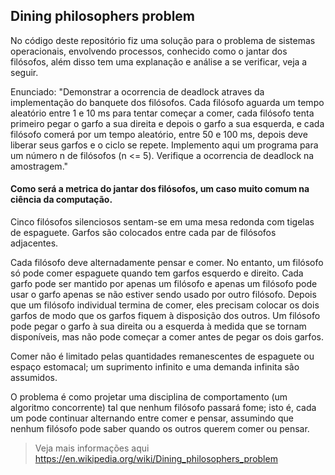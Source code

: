 Dining philosophers problem
---------------------------

No código deste repositório fiz uma solução para o problema de sistemas operacionais, envolvendo processos, conhecido como o jantar dos filósofos, além disso tem uma explanação e análise a se verificar, veja a seguir.

Enunciado: "Demonstrar a ocorrencia de deadlock atraves da implementação do banquete dos filósofos. Cada filósofo aguarda um tempo aleatório entre 1 e 10 ms para tentar começar a comer, cada filósofo tenta primeiro pegar o garfo a sua direita e depois o garfo a sua esquerda, e cada filósofo comerá por um tempo aleatório, entre 50 e 100 ms, depois deve liberar seus garfos e o ciclo se repete. Implemento aqui um programa para um número n de filósofos (n <= 5). Verifique a ocorrencia de deadlock na amostragem."

#### Como será a metrica do jantar dos filósofos, um caso muito comum na ciência da computação.
Cinco filósofos silenciosos sentam-se em uma mesa redonda com tigelas de espaguete. Garfos são colocados entre cada par de filósofos adjacentes.

Cada filósofo deve alternadamente pensar e comer. No entanto, um filósofo só pode comer espaguete quando tem garfos esquerdo e direito. Cada garfo pode ser mantido por apenas um filósofo e apenas um filósofo pode usar o garfo apenas se não estiver sendo usado por outro filósofo. Depois que um filósofo individual termina de comer, eles precisam colocar os dois garfos de modo que os garfos fiquem à disposição dos outros. Um filósofo pode pegar o garfo à sua direita ou a esquerda à medida que se tornam disponíveis, mas não pode começar a comer antes de pegar os dois garfos.

Comer não é limitado pelas quantidades remanescentes de espaguete ou espaço estomacal; um suprimento infinito e uma demanda infinita são assumidos.

O problema é como projetar uma disciplina de comportamento (um algoritmo concorrente) tal que nenhum filósofo passará fome; isto é, cada um pode continuar alternando entre comer e pensar, assumindo que nenhum filósofo pode saber quando os outros querem comer ou pensar.



> Veja mais informações aqui https://en.wikipedia.org/wiki/Dining_philosophers_problem
